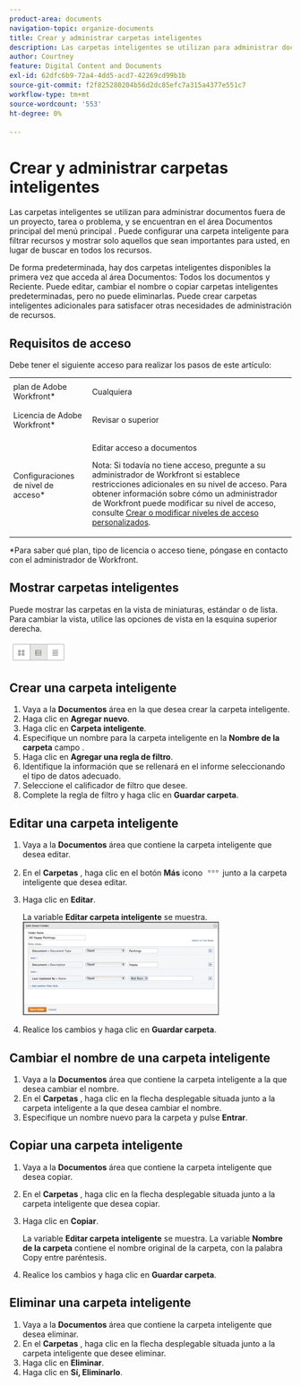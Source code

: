 ```yaml
---
product-area: documents
navigation-topic: organize-documents
title: Crear y administrar carpetas inteligentes
description: Las carpetas inteligentes se utilizan para administrar documentos fuera de un proyecto, tarea o problema, y se encuentran en el área Documentos principal del menú principal . Puede configurar una carpeta inteligente para filtrar recursos y mostrar solo aquellos que sean importantes para usted, en lugar de buscar en todos los recursos.
author: Courtney
feature: Digital Content and Documents
exl-id: 62dfc6b9-72a4-4dd5-acd7-42269cd99b1b
source-git-commit: f2f825280204b56d2dc85efc7a315a4377e551c7
workflow-type: tm+mt
source-wordcount: '553'
ht-degree: 0%

---
```


# Crear y administrar carpetas inteligentes

Las carpetas inteligentes se utilizan para administrar documentos fuera de un proyecto, tarea o problema, y se encuentran en el área Documentos principal del menú principal . Puede configurar una carpeta inteligente para filtrar recursos y mostrar solo aquellos que sean importantes para usted, en lugar de buscar en todos los recursos.

De forma predeterminada, hay dos carpetas inteligentes disponibles la primera vez que acceda al área Documentos: Todos los documentos y Reciente. Puede editar, cambiar el nombre o copiar carpetas inteligentes predeterminadas, pero no puede eliminarlas. Puede crear carpetas inteligentes adicionales para satisfacer otras necesidades de administración de recursos.

## Requisitos de acceso

Debe tener el siguiente acceso para realizar los pasos de este artículo:

<table style="table-layout:auto"> 
 <col> 
 <col> 
 <tbody> 
  <tr> 
   <td role="rowheader">plan de Adobe Workfront*</td> 
   <td> <p>Cualquiera</p> </td> 
  </tr> 
  <tr> 
   <td role="rowheader">Licencia de Adobe Workfront*</td> 
   <td> <p>Revisar o superior</p> </td> 
  </tr> 
  <tr> 
   <td role="rowheader">Configuraciones de nivel de acceso*</td> 
   <td> <p>Editar acceso a documentos</p> <p>Nota: Si todavía no tiene acceso, pregunte a su administrador de Workfront si establece restricciones adicionales en su nivel de acceso. Para obtener información sobre cómo un administrador de Workfront puede modificar su nivel de acceso, consulte <a href="../../administration-and-setup/add-users/configure-and-grant-access/create-modify-access-levels.md" class="MCXref xref">Crear o modificar niveles de acceso personalizados</a>.</p> </td> 
  </tr> 
 </tbody> 
</table>

&#42;Para saber qué plan, tipo de licencia o acceso tiene, póngase en contacto con el administrador de Workfront.

## Mostrar carpetas inteligentes 

Puede mostrar las carpetas en la vista de miniaturas, estándar o de lista. Para cambiar la vista, utilice las opciones de vista en la esquina superior derecha.

![](assets/screenshot-2016-07-07-12.46.54.png)

## Crear una carpeta inteligente 

1. Vaya a la **Documentos** área en la que desea crear la carpeta inteligente.
1. Haga clic en **Agregar nuevo**.
1. Haga clic en **Carpeta inteligente**.
1. Especifique un nombre para la carpeta inteligente en la **Nombre de la carpeta** campo .
1. Haga clic en **Agregar una regla de filtro**.
1. Identifique la información que se rellenará en el informe seleccionando el tipo de datos adecuado.
1. Seleccione el calificador de filtro que desee. 
1. Complete la regla de filtro y haga clic en **Guardar carpeta**.

## Editar una carpeta inteligente 

1. Vaya a la **Documentos** área que contiene la carpeta inteligente que desea editar.
1. En el **Carpetas** , haga clic en el botón **Más** icono ![](assets/more-icon.png) junto a la carpeta inteligente que desea editar.
1. Haga clic en **Editar**.

   La variable **Editar carpeta inteligente** se muestra.\
   ![](assets/screen-shot-2013-08-14-at-8.42.04-am-350x167.png)

1. Realice los cambios y haga clic en **Guardar carpeta**.

## Cambiar el nombre de una carpeta inteligente 

1. Vaya a la **Documentos** área que contiene la carpeta inteligente a la que desea cambiar el nombre.
1. En el **Carpetas** , haga clic en la flecha desplegable situada junto a la carpeta inteligente a la que desea cambiar el nombre.
1. Especifique un nombre nuevo para la carpeta y pulse **Entrar**.

## Copiar una carpeta inteligente

1. Vaya a la **Documentos** área que contiene la carpeta inteligente que desea copiar.
1. En el **Carpetas** , haga clic en la flecha desplegable situada junto a la carpeta inteligente que desea copiar.
1. Haga clic en **Copiar**.

   La variable **Editar carpeta inteligente** se muestra. La variable **Nombre de la carpeta** contiene el nombre original de la carpeta, con la palabra Copy entre paréntesis.

1. Realice los cambios y haga clic en **Guardar carpeta**.

## Eliminar una carpeta inteligente 

1. Vaya a la **Documentos** área que contiene la carpeta inteligente que desea eliminar.
1. En el **Carpetas** , haga clic en la flecha desplegable situada junto a la carpeta inteligente que desee eliminar.
1. Haga clic en **Eliminar**.
1. Haga clic en **Sí, Eliminarlo**.

